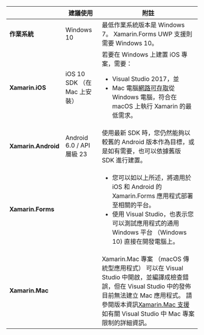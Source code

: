 ||建議使用|附註|
|---|---|---|
|**作業系統**|Windows 10|最低作業系統版本是 Windows 7。 Xamarin.Forms UWP 支援則需要 Windows 10。
|**Xamarin.iOS**|iOS 10 SDK （在 Mac 上安裝）|若要在 Windows 上建置 iOS 專案，需要：<ul><li>Visual Studio 2017，並</li><li>Mac 電腦<a href="~/ios/get-started/installation/windows/connecting-to-mac/index.md">網路可存取</a>從 Windows 電腦，符合在 macOS 上執行 Xamarin 的最低需求。</li></ul>|
|**Xamarin.Android**|Android 6.0 / API 層級 23|使用最新 SDK 時，您仍然能夠以較舊的 Android 版本作為目標，或是如有需要，也可以依據舊版 SDK 進行建置。|
|**Xamarin.Forms**||<ul><li>您可以如以上所述，將適用於 iOS 和 Android 的 Xamarin.Forms 應用程式部署至相關的平台。</li><li>使用 Visual Studio，也表示您可以測試應用程式的通用 Windows 平台 （Windows 10) 直接在開發電腦上。</li></ul>|
|**Xamarin.Mac**||Xamarin.Mac 專案 （macOS 傳統型應用程式） 可以在 Visual Studio 中開啟，並編譯成檢查錯誤，但在 Visual Studio 中的發佈目前無法建立 Mac 應用程式。 請參閱版本資訊<a href="https://developer.xamarin.com/releases/vs/xamarin.vs_4/xamarin.vs_4.2/#Xamarin.Mac_minimum_support.">Xamarin.Mac 支援</a>如有關 Visual Studio 中 Mac 專案限制的詳細資訊。|
